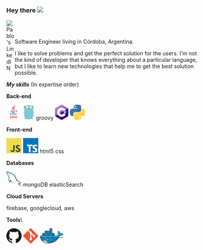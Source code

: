 ### Hey there <img src="https://media.giphy.com/media/hvRJCLFzcasrR4ia7z/giphy.gif" width="25px">

<a href="https://www.linkedin.com/in/pablo-nicolas-diaz/">
  <img align="left" alt="Pablo's LinkedIN" width="22px" src="https://raw.githubusercontent.com/peterthehan/peterthehan/master/assets/linkedin.svg"/>
</a>

<br/>
<br/>

Software Engineer living in Córdoba, Argentina.

I like to solve problems and get the perfect solution for the users. I'm not the kind of developer that knows everything about a particular language, but I like to learn new technologies that help me to get the best solution possible.

***My skills*** (In expertise order)

**Back-end**

<a href="https://java.com/" title="Java"><img height="40" src="icons/java.png" /></a>
<a href="https://golang.org/" title="Golang"><img height="40" src="icons/golang.png" /></a>
groovy
<a href="http://csharp.net/" title="C#"><img height="40" src="icons/csharp.png" /></a>
<a href="https://www.python.org/" title="Python"><img height="40" src="icons/python.png" /></a>

**Front-end**

<a href="https://en.wikipedia.org/wiki/JavaScript" title="JavaScript"><img  height="40" src="icons/javascript.png" /></a>
<a href="https://www.typescriptlang.org/" title="TypeScript"><img  height="40" src="icons/typescript.png" /></a>
html5
css

**Databases**

<a href="https://www.mysql.com/" title="MySQL"><img height="40" src="icons/mysql.png" /></a>
mongoDB
elasticSearch

**Cloud Servers**

firebase, googlecloud, aws

**Tools**\

<a href="https://github.com/" title="GitHub"><img height="40" src="icons/github.png" /></a>
<a href="https://git-scm.com/" title="Git"><img height="40" src="icons/git.png" /></a>
<a href="https://www.docker.com/" title="Docker"><img height="40" src="icons/docker.png" /></a>


